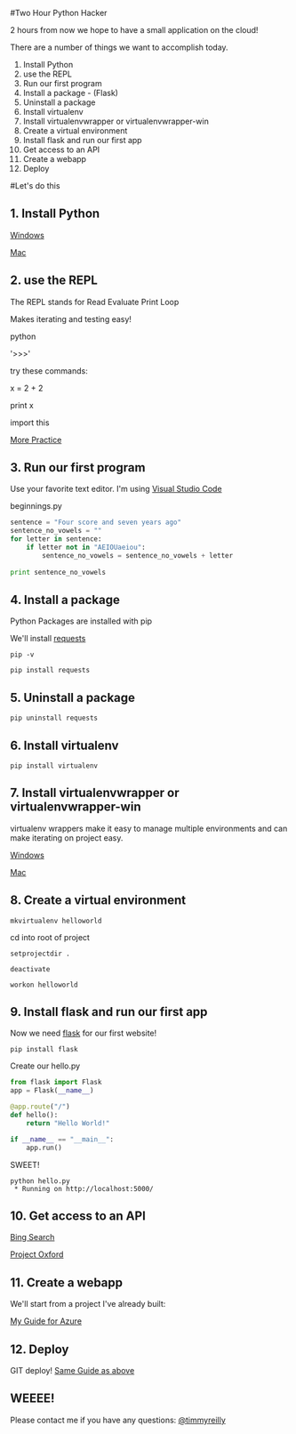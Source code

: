 #Two Hour Python Hacker

2 hours from now we hope to have a small application on the cloud!

There are a number of things we want to accomplish today. 

1. Install Python
2. use the REPL
3. Run our first program
4. Install a package - (Flask)
5. Uninstall a package
6. Install virtualenv
7. Install virtualenvwrapper or virtualenvwrapper-win
8. Create a virtual environment
9. Install flask and run our first app
10. Get access to an API
11. Create a webapp
12. Deploy

#Let's do this


## 1. Install Python

[Windows](http://timmyreilly.azurewebsites.net/python-flask-windows-development-environment-setup/)

[Mac](http://docs.python-guide.org/en/latest/starting/install/osx/)

## 2. use the REPL

The REPL stands for Read Evaluate Print Loop

Makes iterating and testing easy! 

python

'>>>'

try these commands:

x = 2 + 2

print x 

import this

[More Practice](http://timmyreilly.azurewebsites.net/python-introduction/)

## 3. Run our first program

Use your favorite text editor. I'm using [Visual Studio Code](https://code.visualstudio.com/)

beginnings.py

```python 
sentence = "Four score and seven years ago"
sentence_no_vowels = ""
for letter in sentence: 
    if letter not in "AEIOUaeiou":
        sentence_no_vowels = sentence_no_vowels + letter
         
print sentence_no_vowels
```

## 4. Install a package
	
Python Packages are installed with pip

We'll install [requests](http://docs.python-requests.org/en/latest/)

```
pip -v

pip install requests
```

## 5. Uninstall a package

```
pip uninstall requests

```

## 6. Install virtualenv

```
pip install virtualenv
```

## 7. Install virtualenvwrapper or virtualenvwrapper-win

virtualenv wrappers make it easy to manage multiple environments and can make iterating on project easy. 

[Windows](http://timmyreilly.azurewebsites.net/python-flask-windows-development-environment-setup/)

[Mac](http://docs.python-guide.org/en/latest/dev/virtualenvs/)

## 8. Create a virtual environment

```
mkvirtualenv helloworld
```

cd into root of project

```
setprojectdir .

deactivate

workon helloworld
```


## 9. Install flask and run our first app

Now we need [flask](http://flask.pocoo.org/) for our first website!

```
pip install flask
```

Create our hello.py

```python
from flask import Flask
app = Flask(__name__)

@app.route("/")
def hello():
    return "Hello World!"

if __name__ == "__main__":
    app.run()
```

SWEET!

```
python hello.py
 * Running on http://localhost:5000/
```

## 10. Get access to an API

[Bing Search](https://datamarket.azure.com/account)

[Project Oxford](https://www.projectoxford.ai/)

## 11. Create a webapp

We'll start from a project I've already built: 

[My Guide for Azure](http://timmyreilly.azurewebsites.net/starter-site-for-flask-on-azure-web-apps/)

## 12. Deploy

GIT deploy!
[Same Guide as above](http://timmyreilly.azurewebsites.net/starter-site-for-flask-on-azure-web-apps/)


## WEEEE!


Please contact me if you have any questions: 
[@timmyreilly](http://twitter.com/timmyreilly)